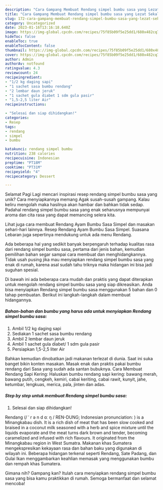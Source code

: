 ```yaml
---
description: "Cara Gampang Membuat Rendang simpel bumbu sasa yang Lezat Sekali"
title: "Cara Gampang Membuat Rendang simpel bumbu sasa yang Lezat Sekali"
slug: 172-cara-gampang-membuat-rendang-simpel-bumbu-sasa-yang-lezat-sekali
category: Uncategorized
date: 2023-01-16T13:16:18.640Z
image: https://img-global.cpcdn.com/recipes/75f85b09f5e25dd1/680x482cq70/rendang-simpel-bumbu-sasa-foto-resep-utama.jpg
hideToc: false
enableToc: true
enableTocContent: false
thumbnail: https://img-global.cpcdn.com/recipes/75f85b09f5e25dd1/680x482cq70/rendang-simpel-bumbu-sasa-foto-resep-utama.jpg
cover: https://img-global.cpcdn.com/recipes/75f85b09f5e25dd1/680x482cq70/rendang-simpel-bumbu-sasa-foto-resep-utama.jpg
author: Admin
authorAv: notfound
ratingvalue: 4.3
reviewcount: 24
recipeingredient:
- "1/2 kg daging sapi"
- "1 sachet sasa bumbu rendang"
- "2 lembar daun jeruk"
- "1 sachet gula diabet 1 sdm gula pasir"
- "1,5-2,5 liter Air"
recipeinstructions:

- "Selesai dan siap dihidangkan!"
categories:
- Resep
tags:
- rendang
- simpel
- bumbu

katakunci: rendang simpel bumbu 
nutrition: 238 calories
recipecuisine: Indonesian
preptime: "PT18M"
cooktime: "PT31M"
recipeyield: "4"
recipecategory: Dessert

---
```



Selamat Pagi Lagi mencari inspirasi resep rendang simpel bumbu sasa yang unik? Cara menyiapkannya memang Agak susah-susah gampang. Kalau keliru mengolah maka hasilnya akan hambar dan bahkan tidak sedap. Padahal rendang simpel bumbu sasa yang enak seharusnya mempunyai aroma dan cita rasa yang dapat memancing selera kita.


Lihat juga cara membuat Rendang Ayam Bumbu Sasa Simpel dan masakan sehari-hari lainnya. Resep Rendang Ayam Bumbu Sasa Simpel. Suasana Lebaran juga sepertinya mendukung untuk ada menu Rendang.

Ada beberapa hal yang sedikit banyak berpengaruh terhadap kualitas rasa dari rendang simpel bumbu sasa, pertama dari jenis bahan, kemudian pemilihan bahan segar sampai cara membuat dan menghidangkannya. Tidak usah pusing jika mau menyiapkan rendang simpel bumbu sasa yang enak di rumah, karena asal sudah tahu triknya maka hidangan ini bisa jadi suguhan spesial.


Di bawah ini ada beberapa cara mudah dan praktis yang dapat diterapkan untuk mengolah rendang simpel bumbu sasa yang siap dikreasikan. Anda bisa menyiapkan Rendang simpel bumbu sasa menggunakan 5 bahan dan 0 tahap pembuatan. Berikut ini langkah-langkah dalam membuat hidangannya.

<!--inarticleads1-->

##### Bahan-bahan dan bumbu yang harus ada untuk menyiapkan Rendang simpel bumbu sasa:

1. Ambil 1/2 kg daging sapi
1. Sediakan 1 sachet sasa bumbu rendang
1. Ambil 2 lembar daun jeruk
1. Ambil 1 sachet gula diabet/ 1 sdm gula pasir
1. Persiapkan 1,5-2,5 liter Air


Bahkan kemudian dinobatkan jadi makanan terlezat di dunia. Saat ini suka banget bikin konten masakan. Masak enak dan praktis pakai bumbu rendang dari Sasa yang sudah ada santan bubuknya. Cara Membuat Rendang Sapi Kering: Haluskan bumbu rendang sapi kering: bawang merah, bawang putih, cengkeh, kemiri, cabai keriting, cabai rawit, kunyit, jahe, ketumbar, lengkuas, merica, pala, jinten dan adas. 

<!--inarticleads2-->

##### Step by step untuk membuat Rendang simpel bumbu sasa:


1. Selesai dan siap dihidangkan!

Rendang (/ ˈ r ə n d ɑː ŋ / REN-DUNG; Indonesian pronunciation: ) is a Minangkabau dish. It is a rich dish of meat that has been slow cooked and braised in a coconut milk seasoned with a herb and spice mixture until the liquids evaporate and the meat turns dark brown and tender, becoming caramelized and infused with rich flavours. It originated from the Minangkabau region in West Sumatra. Makanan khas Sumatera mengekspresikan kekayaan rasa dan bahan baku yang digunakan di wilayah ini. Beberapa hidangan terkenal seperti Rendang, Sate Padang, dan Gulai Ikan menggambarkan keahlian memasak yang menggunakan bumbu dan rempah khas Sumatera. 

Gimana nih? Gampang kan? Itulah cara menyiapkan rendang simpel bumbu sasa yang bisa kamu praktikkan di rumah. Semoga bermanfaat dan selamat mencoba!
